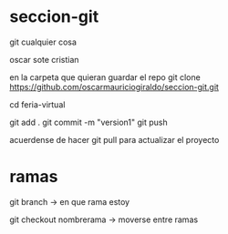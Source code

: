 # seccion-git
git cualquier cosa 

oscar sote cristian 

 en la carpeta que quieran guardar el repo
git clone https://github.com/oscarmauriciogiraldo/seccion-git.git

cd feria-virtual


 git add .
 git commit -m "version1"
 git push 
 
 
 acuerdense de hacer git pull para actualizar el proyecto

 # ramas 

 git branch -> en que rama estoy 

 git checkout nombrerama -> moverse entre ramas 
